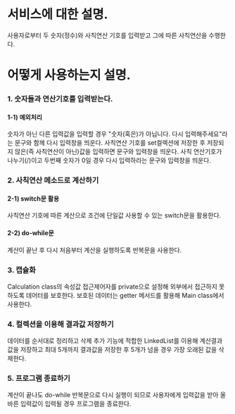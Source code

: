 # 서비스에 대한 설명.
사용자로부터 두 숫자(정수)와 사칙연산 기호를 입력받고 그에 따른 사칙연산을 수행한다.

# 어떻게 사용하는지 설명.
### 1. 숫자들과 연산기호를 입력받는다.
   #### 1-1) 예외처리
   숫자가 아닌 다른 입력값을 입력할 경우 "숫자(혹은)가 아닙니다. 다시 입력해주세요"라는 문구와 함께 다시 입력창을 띄운다.
   사칙연산 기호를 set컬렉션에 저장한 후 저장되지 않은(즉 사칙연산이 아닌)값을 입력하면 문구와 입력창을 띄운다.
   사칙 연산기호가 나누기(/)이고 두번째 숫자가 0일 경우 다시 입력하라는 문구와 입력창을 띄운다.

### 2. 사칙연산 메소드로 계산하기
  #### 2-1) switch문 활용
  사칙연산 기호에 따른 계산으로 조건에 단일값 사용할 수 있는 switch문을 활용한다.
  #### 2-2) do-while문
  계산이 끝난 후 다시 처음부터 계산을 실행하도록 반복문을 사용한다.
  
### 3. 캡슐화 
  Calculation class의 속성값 접근제어자를 private으로 설정해 외부에서 접근하지 못하도록 데어터를 보호한다.
  보호된 데이터는 getter 메서드를 활용해 Main class에서 사용한다.

### 4. 컬렉션을 이용해 결과값 저장하기
  데이터를 순서대로 정리하고 삭제 추가 기능에 적합한 LinkedList를 이용해 계산결과 값을 저장하고 최대 5개까지 결과값을 저장한 후 5개가 넘을 경우 가장 오래된 값을 삭제한다.

### 5. 프로그램 종료하기
  계산이 끝나도 do-while 반복문으로 다시 실행이 되므로 사용자에게 입력값을 받아 올바른 입력값이 입력될 경우 프로그램을 종료한다.
